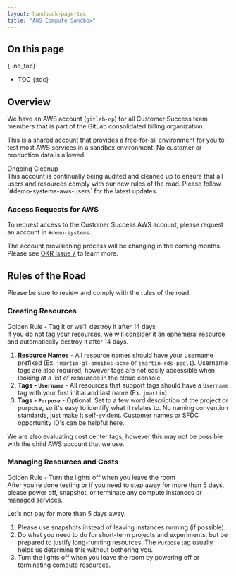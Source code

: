 ```yaml
---
layout: handbook-page-toc
title: "AWS Compute Sandbox"
---
```


## On this page
{:.no_toc}

- TOC
{:toc}

## Overview 

We have an AWS account (`gitlab-np`) for all Customer Success team members that is part of the GitLab consolidated billing organization.

This is a shared account that provides a free-for-all environment for you to test most AWS services in a sandbox environment. No customer or production data is allowed.

<div class="panel panel-warning">
<div class="panel-heading">
Ongoing Cleanup
</div>
<div class="panel-body">
This account is continually being audited and cleaned up to ensure that all users and resources comply with our new rules of the road. Please follow `#demo-systems-aws-users` for the latest updates.
</div>
</div>

### Access Requests for AWS

To request access to the Customer Success AWS account, please request an account in `#demo-systems`.

The account provisioning process will be changing in the coming months. Please see [OKR Issue 7](https://gitlab.com/gitlab-com/customer-success/demo-systems/demo-feature-requests/demosys-okrs/-/issues/7) to learn more.

## Rules of the Road

Please be sure to review and comply with the rules of the road.

### Creating Resources

<div class="panel panel-warning">
<div class="panel-heading">
Golden Rule - Tag it or we'll destroy it after 14 days
</div>
<div class="panel-body">
If you do not tag your resources, we will consider it an ephemeral resource and automatically destroy it after 14 days.
</div>
</div>

1. **Resource Names** - All resource names should have your username prefixed (Ex. `jmartin-gl-omnibus-acme` or `jmartin-rds-psql1`). Username tags are also required, however tags are not easily accessible when looking at a list of resources in the cloud console.
1. **Tags - `Username`** - All resources that support tags should have a `Username` tag with your first initial and last name (Ex. `jmartin`).
1. **Tags - `Purpose`** - Optional: Set to a few word description of the project or purpose, so it's easy to identify what it relates to. No naming convention standards, just make it self-evident. Customer names or SFDC opportunity ID's can be helpful here.

We are also evaluating cost center tags, however this may not be possible with the child AWS account that we use.

### Managing Resources and Costs

<div class="panel panel-warning">
<div class="panel-heading">
Golden Rule - Turn the lights off when you leave the room
</div>
<div class="panel-body">
After you're done testing or if you need to step away for more than 5 days, please power off, snapshot, or terminate any compute instances or managed services.

Let's not pay for more than 5 days away.
</div>
</div>

1. Please use snapshots instead of leaving instances running (if possible).
2. Do what you need to do for short-term projects and experiments, but be prepared to justify long-running resources. The `Purpose` tag usually helps us determine this without bothering you.
3. Turn the lights off when you leave the room by powering off or terminating compute resources.

